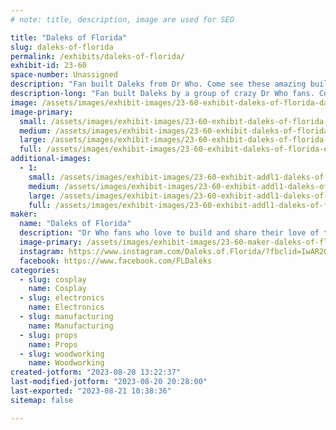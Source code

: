 ```yaml
---
# note: title, description, image are used for SEO

title: "Daleks of Florida"
slug: daleks-of-florida
permalink: /exhibits/daleks-of-florida/
exhibit-id: 23-60
space-number: Unassigned
description: "Fan built Daleks from Dr Who. Come see these amazing builds and ask questions about them."
description-long: "Fan built Daleks by a group of crazy Dr Who fans. Come see these amazing builds and find out what it takes to build one, drive one, and sound like one. "
image: /assets/images/exhibit-images/23-60-exhibit-daleks-of-florida-dalek-group-2022-large.jpg
image-primary: 
  small: /assets/images/exhibit-images/23-60-exhibit-daleks-of-florida-dalek-group-2022-small.jpg
  medium: /assets/images/exhibit-images/23-60-exhibit-daleks-of-florida-dalek-group-2022-medium.jpg
  large: /assets/images/exhibit-images/23-60-exhibit-daleks-of-florida-dalek-group-2022-large.jpg
  full: /assets/images/exhibit-images/23-60-exhibit-daleks-of-florida-dalek-group-2022-full.jpg
additional-images: 
  - 1:
    small: /assets/images/exhibit-images/23-60-exhibit-addl1-daleks-of-florida-dalek-group-2023-small.jpg
    medium: /assets/images/exhibit-images/23-60-exhibit-addl1-daleks-of-florida-dalek-group-2023-medium.jpg
    large: /assets/images/exhibit-images/23-60-exhibit-addl1-daleks-of-florida-dalek-group-2023-large.jpg
    full: /assets/images/exhibit-images/23-60-exhibit-addl1-daleks-of-florida-dalek-group-2023-full.jpg
maker: 
  name: "Daleks of Florida"
  description: "Dr Who fans who love to build and share their love of those amazing villains, the DALEKS. "
  image-primary: /assets/images/exhibit-images/23-60-maker-daleks-of-florida-dalek-builders-v3-01-medium.jpg
  instagram: https://www.instagram.com/Daleks.of.Florida/?fbclid=IwAR2QruZ2aLvl4dUsJ4IhM_S1oJWDnjTsVXs5f6deFwVcJ8RnFpNY8ygquc8
  facebook: https://www.facebook.com/FLDaleks
categories: 
  - slug: cosplay
    name: Cosplay
  - slug: electronics
    name: Electronics
  - slug: manufacturing
    name: Manufacturing
  - slug: props
    name: Props
  - slug: woodworking
    name: Woodworking
created-jotform: "2023-08-20 13:22:37"
last-modified-jotform: "2023-08-20 20:28:00"
last-exported: "2023-08-21 10:38:36"
sitemap: false

---
```


